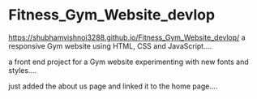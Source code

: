 # Fitness_Gym_Website_devlop
 https://shubhamvishnoi3288.github.io/Fitness_Gym_Website_devlop/
a responsive Gym website using HTML, CSS and JavaScript....

a front end project for a Gym website experimenting with new fonts and styles....

just added the about us page and linked it to the home page....
